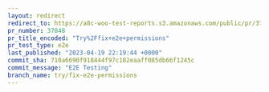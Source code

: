 ```yaml
---
layout: redirect
redirect_to: https://a8c-woo-test-reports.s3.amazonaws.com/public/pr/37848/e2e/index.html
pr_number: 37848
pr_title_encoded: "Try%2Ffix+e2e+permissions"
pr_test_type: e2e
last_published: "2023-04-19 22:19:44 +0000"
commit_sha: 710a6690f918444f97c182eaaff085db66f1245c
commit_message: "E2E Testing"
branch_name: try/fix-e2e-permissions
---
```

